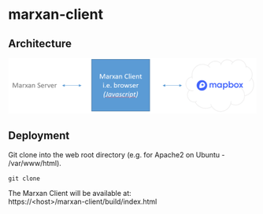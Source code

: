 # marxan-client
## Architecture
![marxan-client architecture](architecture_client.png)

## Deployment
Git clone into the web root directory (e.g. for Apache2 on Ubuntu - /var/www/html).  
```
git clone 
```
The Marxan Client will be available at:  
https://\<host>/marxan-client/build/index.html  
